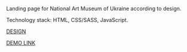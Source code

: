 Landing page for National Art Museum of Ukraine according to design.

Technology stack: HTML, CSS/SASS, JavaScript.

[DESIGN](https://www.figma.com/file/HL3XGt5ZatvJoYBhOaWY5x/museum-prototype?node-id=323%3A1957)

[DEMO LINK](https://KostyaKovbel.github.io/NAMU/)
